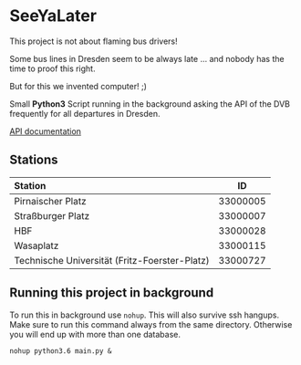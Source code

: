# SeeYaLater

This project is not about flaming bus drivers!

Some bus lines in Dresden seem to be always late ...
and nobody has the time to proof this right.

But for this we invented computer! ;)

Small **Python3** Script running in the background asking the API of the DVB 
frequently for all departures in Dresden.


[API documentation](https://github.com/kiliankoe/vvo/blob/master/documentation/webapi.md)

## Stations 

| Station | ID |
| :-------- | ---- |
| Pirnaischer Platz | 33000005 |
| Straßburger Platz | 33000007 |
| HBF | 33000028 |
| Wasaplatz | 33000115 |
| Technische Universität (Fritz-Foerster-Platz) | 33000727 |

## Running this project in background

To run this in background use `nohup`. This will also survive ssh hangups. Make sure to run this command
always from the same directory. Otherwise you will end up with more than one database.

```
nohup python3.6 main.py &
```
